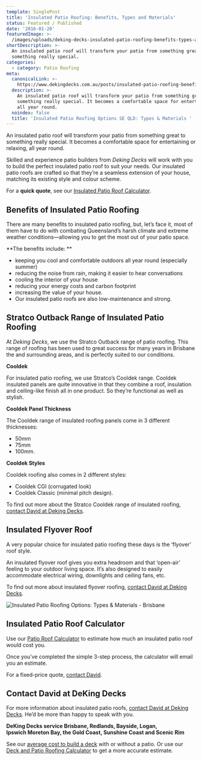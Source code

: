 ```yaml
---
template: SinglePost
title: 'Insulated Patio Roofing: Benefits, Types and Materials'
status: Featured / Published
date: '2016-01-20'
featuredImage: >-
  /images/uploads/deking-decks-insulated-patio-roofing-benefits-types-and-materials.jpg
shortDescription: >-
  An insulated patio roof will transform your patio from something great to
  something really special.
categories:
  - category: Patio Roofing
meta:
  canonicalLink: >-
    https://www.dekingdecks.com.au/posts/insulated-patio-roofing-benefits-types-and-materials/
  description: >-
    An insulated patio roof will transform your patio from something great to
    something really special. It becomes a comfortable space for entertaining
    all year round.
  noindex: false
  title: 'Insulated Patio Roofing Options SE QLD: Types & Materials '
---
```

An insulated patio roof will transform your patio from something great to something really special. It becomes a comfortable space for entertaining or relaxing, all year round.

Skilled and experience patio builders from _Deking Decks_ will work with you to build the perfect insulated patio roof to suit your needs. Our insulated patio roofs are crafted so that they’re a seamless extension of your house, matching its existing style and colour scheme.

For a **quick quote**, see our [Insulated Patio Roof Calculator](https://www.dekingdecks.com.au/quote-calculator/).

## Benefits of Insulated Patio Roofing

There are many benefits to insulated patio roofing, but, let’s face it, most of them have to do with combating Queensland’s harsh climate and extreme weather conditions—allowing you to get the most out of your patio space.

**The benefits include:
**

* keeping you cool and comfortable outdoors all year round (especially summer)
* reducing the noise from rain, making it easier to hear conversations
* cooling the interior of your house
* reducing your energy costs and carbon footprint
* increasing the value of your house.
* Our insulated patio roofs are also low-maintenance and strong.

## Stratco Outback Range of Insulated Patio Roofing

At _Deking Decks_, we use the Stratco Outback range of patio roofing. This range of roofing has been used to great success for many years in Brisbane the and surrounding areas, and is perfectly suited to our conditions.

**Cooldek**

For insulated patio roofing, we use Stratco’s Cooldek range. Cooldek insulated panels are quite innovative in that they combine a roof, insulation and ceiling-like finish all in one product. So they’re functional as well as stylish.

**Cooldek Panel Thickness**

The Cooldek range of insulated roofing panels come in 3 different thicknesses:

* 50mm
* 75mm
* 100mm.

**Cooldek Styles**

Cooldek roofing also comes in 2 different styles:

* Cooldek CGI (corrugated look)
* Cooldek Classic (minimal pitch design).

To find out more about the Stratco Cooldek range of insulated roofing, [contact David at Deking Decks](https://www.dekingdecks.com.au/contact/).

## Insulated Flyover Roof

A very popular choice for insulated patio roofing these days is the ‘flyover’ roof style.

An insulated flyover roof gives you extra headroom and that ‘open-air’ feeling to your outdoor living space. It’s also designed to easily accommodate electrical wiring, downlights and ceiling fans, etc.

To find out more about insulated flyover roofing, [contact David at Deking Decks](https://www.dekingdecks.com.au/contact/).

![Insulated Patio Roofing Options: Types & Materials - Brisbane](/images/uploads/deking-decks-insulated-patio-roofing-benefits-types-and-materials.jpg)

## Insulated Patio Roof Calculator

Use our [Patio Roof Calculator](https://www.dekingdecks.com.au/quote-calculator/) to estimate how much an insulated patio roof would cost you.

Once you’ve completed the simple 3-step process, the calculator will email you an estimate.

For a fixed-price quote, [contact David](https://www.dekingdecks.com.au/contact/).

## Contact David at DeKing Decks

For more information about insulated patio roofs, [contact David at Deking Decks](https://www.dekingdecks.com.au/contact/). He’d be more than happy to speak with you.

**DeKing Decks service Brisbane, Redlands, Bayside, Logan, Ipswich Moreton Bay, the Gold Coast, Sunshine Coast and Scenic Rim**

See our [average cost to build a deck](https://www.dekingdecks.com.au/posts/patio-installation-cost-timber-patio-and-roofing/) with or without a patio. Or use our [Deck and Patio Roofing Calculator](https://www.dekingdecks.com.au/quote-calculator/) to get a more accurate estimate.
